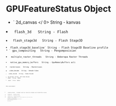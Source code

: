 # GPUFeatureStatus Object

* ` 2d_canvas </ 0>  String - kanvas</li>
<li><code> flash_3d </ 0>  String - Flash</li>
<li><code> flash_stage3d </ 0>  String - Flash Stage3D</li>
<li><code>flash_stage3d_baseline` String - Flash Stage3D Baseline profile
* ` gpu_compositing </ 0>  String - Pengomposisian</li>
<li><code> multiple_raster_threads </ 0>  String - Beberapa Raster Threads</li>
<li><code> native_gpu_memory_buffers </ 0>  String - GpuMemoryBuffers asli</li>
<li><code> rasterisasi </ 0>  String - Rasterisasi</li>
<li><code> video_decode </ 0>  String - Dekode Video</li>
<li><code> video_encode </ 0>  String - Video Encode</li>
<li><code>vpx_decode` String - VPx Video Decode
*  webgl </ 0>  String - WebGL</li>
<li><code> webgl2 </ 0>  String - WebGL2</li>
</ul>

<p>Nilai yang mungkin:</p>

<ul>
<li><code> disabled_software </ 0> - Perangkat lunak saja. Akselerasi perangkat keras dinonaktifkan (kuning)</li>
<li><code> disabled_off </ 0> - Dimatikan (merah)</li>
<li><code> disabled_off_ok </ 0> - Dinonaktifkan (kuning)</li>
<li><code> unavailable_software </ 0> - Perangkat lunak saja, akselerasi perangkat keras tidak tersedia (kuning)</li>
<li><code> unavailable_off </ 0> - Tidak tersedia (merah)</li>
<li><code> tidak tersedia_off_ok </ 0> - Tidak tersedia (kuning)</li>
<li><code> enabled_readback </ 0> - Perangkat keras dipercepat namun dengan performa berkurang (kuning)</li>
<li><code> enabled_force </ 0> - Perangkat keras dipercepat di semua halaman (hijau)</li>
<li><code> diaktifkan </ 0> - Akselerasi perangkat keras (hijau)</li>
<li><code> enabled_on </ 0> - Diaktifkan (hijau)</li>
<li><code> enabled_force_on </ 0> - Paksa diaktifkan (hijau)</li>
</ul>